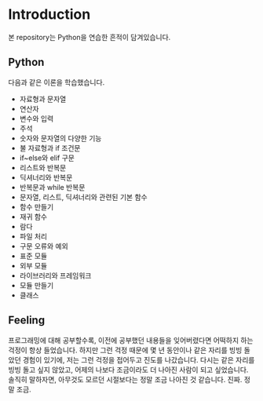 # Introduction
본 repository는 Python을 연습한 흔적이 담겨있습니다.
## Python
다음과 같은 이론을 학습했습니다.
* 자료형과 문자열
* 연산자
* 변수와 입력
* 주석
* 숫자와 문자열의 다양한 기능
* 불 자료형과 if 조건문
* if~else와 elif 구문
* 리스트와 반복문
* 딕셔너리와 반복문
* 반복문과 while 반복문
* 문자열, 리스트, 딕셔너리와 관련된 기본 함수
* 함수 만들기
* 재귀 함수
* 람다
* 파일 처리
* 구문 오류와 예외
* 표준 모듈
* 외부 모듈
* 라이브러리와 프레임워크
* 모듈 만들기
* 클래스
## Feeling
프로그래밍에 대해 공부할수록, 이전에 공부했던 내용들을 잊어버렸다면 어떡하지 하는 걱정이 항상 들었습니다. 
하지만 그런 걱정 때문에 몇 년 동안이나 같은 자리를 빙빙 돌았던 경험이 있기에, 저는 그런 걱정을 접어두고 진도를 나갔습니다. 
다시는 같은 자리를 빙빙 돌고 싶지 않았고, 어제의 나보다 조금이라도 더 나아진 사람이 되고 싶었습니다.
솔직히 말하자면, 아무것도 모르던 시절보다는 정말 조금 나아진 것 같습니다. 
진짜. 정말 조금.